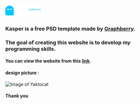 ![Image of Yaktocat](https://raw.githubusercontent.com/kareem-m/kasper/main/images/logo.png)
### Kasper is a free PSD template made by [Graphberry](https://www.graphberry.com/item/kasper-one-page-psd-template).
### The goal of creating this website is to develop my programming skills.
#### You can view the website from this [link](https://kareem-m.github.io/kasper/).
#### design picture :
![Image of Yaktocat](https://graphberry-imgs.imgix.net/kasper-one-page-psd-template-43.jpg?auto=compress,format&q=80&w=800)
#### Thank you
